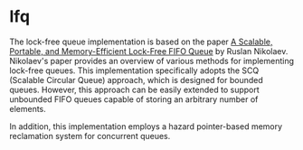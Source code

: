 # lfq
The lock-free queue implementation is based on the paper [A Scalable, Portable, and Memory-Efficient Lock-Free FIFO Queue](https://drops.dagstuhl.de/opus/volltexte/2019/11335/pdf/LIPIcs-DISC-2019-28.pdf) by Ruslan Nikolaev.
Nikolaev's paper provides an overview of various methods for implementing lock-free queues. This implementation specifically adopts the SCQ (Scalable Circular Queue) approach, which is designed for bounded queues. However, this approach can be easily extended to support unbounded FIFO queues capable of storing an arbitrary number of elements.

In addition, this implementation employs a hazard pointer-based memory reclamation system for concurrent queues.